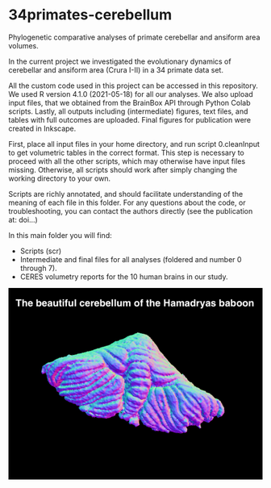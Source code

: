 # 34primates-cerebellum
Phylogenetic comparative analyses of primate cerebellar and ansiform area volumes.

In the current project we investigated the evolutionary dynamics of cerebellar and ansiform area (Crura I-II) in a 34 primate data set.

All the custom code used in this project can be accessed in this repository. We used R version 4.1.0 (2021-05-18) for all our analyses. 
We also upload input files, that we obtained from the BrainBox API through Python Colab scripts.
Lastly, all outputs including (intermediate) figures, text files, and tables with full outcomes are uploaded. 
Final figures for publication were created in Inkscape.



First, place all input files in your home directory, and run script 0.cleanInput to get volumetric tables in the correct format. 
This step is necessary to proceed with all the other scripts, which may otherwise have input files missing.
Otherwise, all scripts should work after simply changing the working directory to your own.


Scripts are richly annotated, and should facilitate understanding of the meaning of each file in this folder.
For any questions about the code, or troubleshooting, you can contact the authors directly (see the publication at: doi...)



In this main folder you will find:
- Scripts (scr)
- Intermediate and final files for all analyses (foldered and number 0 through 7).
- CERES volumetry reports for the 10 human brains in our study.

![alt text](https://github.com/NevMagi/34primates-evo-cerebellum/blob/main/Hamadryas.png?raw=true)


